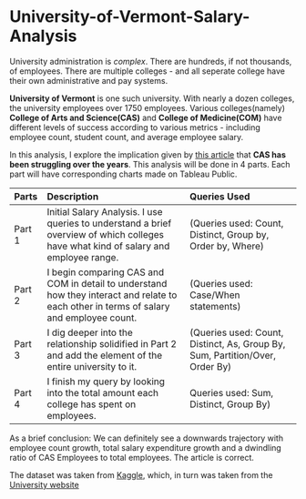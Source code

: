 # University-of-Vermont-Salary-Analysis

University administration is _complex_. There are hundreds, if not thousands, of employees. There are multiple colleges - and all seperate college
have their own administrative and pay systems.

**University of Vermont** is one such university. With nearly a dozen colleges, the university employees over 1750 employees. Various colleges(namely)
**College of Arts and Science(CAS)** and **College of Medicine(COM)** have different levels of success according to various metrics - including employee count, student count, and average employee salary.

In this analysis, I explore the implication given by [this article](https://vtdigger.org/2020/12/03/uvm-to-eliminate-23-programs-in-the-college-of-arts-and-sciences/) that **CAS has been struggling over the years**. This analysis will be done in 4 parts.
Each part will have corresponding charts made on Tableau Public.



|**Parts**|**Description**|**Queries Used**|
| :------------- |:-------------| :-----|
| Part 1      |Initial Salary Analysis. I use queries to understand a brief overview of which colleges have what kind of salary and employee range. |(Queries used: Count, Distinct, Group by, Order by, Where)|
| Part 2     |   I begin comparing CAS and COM in detail to understand how they interact and relate to each other in terms of salary and employee count.   | (Queries used: Case/When statements) |
| Part 3 |    I dig deeper into the relationship solidified in Part 2 and add the element of the entire university to it. | (Queries used: Count, Distinct, As, Group By, Sum, Partition/Over, Order By)  |
| Part 4 |    I finish my query by looking into the total amount each college has spent on employees.     |Queries used: Sum, Distinct, Group By)  |

As a brief conclusion: We can definitely see a downwards trajectory with employee count growth, total salary expenditure growth and a dwindling ratio
of CAS Employees to total employees. The article is correct.

The dataset was taken from [Kaggle](https://www.kaggle.com/datasets/tysonpo/university-salaries), which, in turn was taken from the [University website](https://www.uvm.edu/oir/faculty-and-staff)
